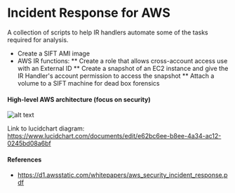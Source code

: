 # Incident Response for AWS

A collection of scripts to help IR handlers automate some of the tasks required for analysis. 

* Create a SIFT AMI image 
* AWS IR functions:
** Create a role that allows cross-account access use with an External ID
** Create a snapshot of an EC2 instance and give the IR Handler's account permission to access the snapshot
** Attach a volume to a SIFT machine for dead box forensics 

#### High-level AWS architecture (focus on security) 
![alt text](https://github.com/ballaswetha/AWS/raw/master/ArchDiagrams/Dec%202019%20AWS%20Services.png "High-level AWS service architecture")

Link to lucidchart diagram: https://www.lucidchart.com/documents/edit/e62bc6ee-b8ee-4a34-ac12-0245bd08a6bf 

#### References
* https://d1.awsstatic.com/whitepapers/aws_security_incident_response.pdf 
